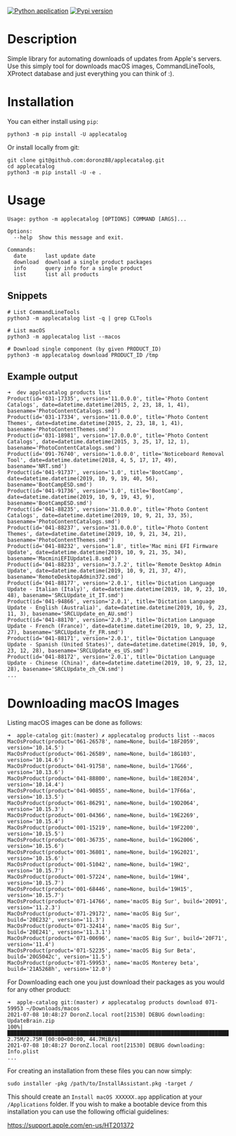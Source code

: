 [![Python application](https://github.com/doronz88/applecatalog/workflows/Python%20application/badge.svg)](https://github.com/doronz88/applecatalog/actions/workflows/python-app.yml "Python application action")
[![Pypi version](https://img.shields.io/pypi/v/applecatalog.svg)](https://pypi.org/project/applecatalog/ "PyPi package")

# Description

Simple library for automating downloads of updates from Apple's servers. Use this simply tool for downloads macOS
images, CommandLineTools, XProtect database and just everything you can think of :).

# Installation

You can either install using `pip`:

```shell
python3 -m pip install -U applecatalog
```

Or install locally from git:

```shell
git clone git@github.com:doronz88/applecatalog.git
cd applecatalog
python3 -m pip install -U -e .
```

# Usage

```
Usage: python -m applecatalog [OPTIONS] COMMAND [ARGS]...

Options:
  --help  Show this message and exit.

Commands:
  date      last update date
  download  download a single product packages
  info      query info for a single product
  list      list all products
```

## Snippets

```shell
# List CommandLineTools
python3 -m applecatalog list -q | grep CLTools

# List macOS
python3 -m applecatalog list --macos

# Download single component (by given PRODUCT_ID)
python3 -m applecatalog download PRODUCT_ID /tmp

```

## Example output

```
➜  dev applecatalog products list
Product(id='031-17335', version='11.0.0.0', title='Photo Content Catalogs', date=datetime.datetime(2015, 2, 23, 18, 1, 41), basename='PhotoContentCatalogs.smd')
Product(id='031-17334', version='11.0.0.0', title='Photo Content Themes', date=datetime.datetime(2015, 2, 23, 18, 1, 41), basename='PhotoContentThemes.smd')
Product(id='031-18981', version='17.0.0.0', title='Photo Content Catalogs', date=datetime.datetime(2015, 3, 25, 17, 12, 1), basename='PhotoContentCatalogs.smd')
Product(id='091-76740', version='1.0.0.0', title='Noticeboard Removal Tool', date=datetime.datetime(2018, 4, 5, 17, 17, 49), basename='NRT.smd')
Product(id='041-91737', version='1.0', title='BootCamp', date=datetime.datetime(2019, 10, 9, 19, 40, 56), basename='BootCampESD.smd')
Product(id='041-91736', version='1.0', title='BootCamp', date=datetime.datetime(2019, 10, 9, 19, 43, 9), basename='BootCampESD.smd')
Product(id='041-88235', version='31.0.0.0', title='Photo Content Catalogs', date=datetime.datetime(2019, 10, 9, 21, 33, 35), basename='PhotoContentCatalogs.smd')
Product(id='041-88237', version='31.0.0.0', title='Photo Content Themes', date=datetime.datetime(2019, 10, 9, 21, 34, 21), basename='PhotoContentThemes.smd')
Product(id='041-88232', version='1.8', title='Mac mini EFI Firmware Update', date=datetime.datetime(2019, 10, 9, 21, 35, 34), basename='MacminiEFIUpdate1.8.smd')
Product(id='041-88233', version='3.7.2', title='Remote Desktop Admin Update', date=datetime.datetime(2019, 10, 9, 21, 37, 47), basename='RemoteDesktopAdmin372.smd')
Product(id='041-88177', version='2.0.1', title='Dictation Language Update - Italian (Italy)', date=datetime.datetime(2019, 10, 9, 23, 10, 48), basename='SRCLUpdate_it_IT.smd')
Product(id='041-94866', version='2.0.1', title='Dictation Language Update - English (Australia)', date=datetime.datetime(2019, 10, 9, 23, 11, 3), basename='SRCLUpdate_en_AU.smd')
Product(id='041-88170', version='2.0.3', title='Dictation Language Update - French (France)', date=datetime.datetime(2019, 10, 9, 23, 12, 27), basename='SRCLUpdate_fr_FR.smd')
Product(id='041-88171', version='2.0.1', title='Dictation Language Update - Spanish (United States)', date=datetime.datetime(2019, 10, 9, 23, 12, 28), basename='SRCLUpdate_es_US.smd')
Product(id='041-88172', version='2.0.1', title='Dictation Language Update - Chinese (China)', date=datetime.datetime(2019, 10, 9, 23, 12, 28), basename='SRCLUpdate_zh_CN.smd')
...
```

# Downloading macOS Images

Listing macOS images can be done as follows:

```
➜  apple-catalog git:(master) ✗ applecatalog products list --macos
MacOsProduct(product='061-26578', name=None, build='18F2059', version='10.14.5')
MacOsProduct(product='061-26589', name=None, build='18G103', version='10.14.6')
MacOsProduct(product='041-91758', name=None, build='17G66', version='10.13.6')
MacOsProduct(product='041-88800', name=None, build='18E2034', version='10.14.4')
MacOsProduct(product='041-90855', name=None, build='17F66a', version='10.13.5')
MacOsProduct(product='061-86291', name=None, build='19D2064', version='10.15.3')
MacOsProduct(product='001-04366', name=None, build='19E2269', version='10.15.4')
MacOsProduct(product='001-15219', name=None, build='19F2200', version='10.15.5')
MacOsProduct(product='001-36735', name=None, build='19G2006', version='10.15.6')
MacOsProduct(product='001-36801', name=None, build='19G2021', version='10.15.6')
MacOsProduct(product='001-51042', name=None, build='19H2', version='10.15.7')
MacOsProduct(product='001-57224', name=None, build='19H4', version='10.15.7')
MacOsProduct(product='001-68446', name=None, build='19H15', version='10.15.7')
MacOsProduct(product='071-14766', name='macOS Big Sur', build='20D91', version='11.2.3')
MacOsProduct(product='071-29172', name='macOS Big Sur', build='20E232', version='11.3')
MacOsProduct(product='071-32414', name='macOS Big Sur', build='20E241', version='11.3.1')
MacOsProduct(product='071-00696', name='macOS Big Sur', build='20F71', version='11.4')
MacOsProduct(product='071-52235', name='macOS Big Sur Beta', build='20G5042c', version='11.5')
MacOsProduct(product='071-59953', name='macOS Monterey beta', build='21A5268h', version='12.0')
```

For Downloading each one you just download their packages as you would for any other product:

```
➜  apple-catalog git:(master) ✗ applecatalog products download 071-59953 ~/Downloads/macos
2021-07-08 10:48:27 DoronZ.local root[21530] DEBUG downloading: UpdateBrain.zip
100%|██████████████████████████████████████████████████████████████████████████████████████████| 2.75M/2.75M [00:00<00:00, 44.7MiB/s]
2021-07-08 10:48:27 DoronZ.local root[21530] DEBUG downloading: Info.plist
...
```

For creating an installation from these files you can now simply:

```shell
sudo installer -pkg /path/to/InstallAssistant.pkg -target /
```

This should create an `Install macOS XXXXXX.app` application at your `/Applications` folder. If you wish to make a
bootable device from this installation you can use the following official guidelines:

https://support.apple.com/en-us/HT201372
